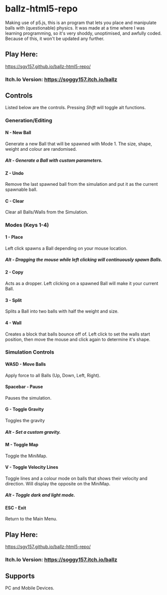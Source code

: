 # ballz-html5-repo
Making use of p5.js, this is an program that lets you place and manipulate balls with (questionable) physics.
It was made at a time where I was learning programming, so it's very shoddy, unoptimised, and awfully coded. Because of this, it won't be updated any further.

## Play Here:
https://sgy157.github.io/ballz-html5-repo/

### Itch.Io Version: https://soggy157.itch.io/ballz

## Controls
Listed below are the controls. Pressing <em>Shift</em> will toggle alt functions.

### Generation/Editing
#### N - New Ball
Generate a new Ball that will be spawned with Mode 1. The size, shape, weight and colour are randomised.
##### Alt - Generate a Ball with custom parameters.

#### Z - Undo
Remove the last spawned ball from the simulation and put it as the current spawnable ball.

#### C - Clear
Clear all Balls/Walls from the Simulation.

### Modes (Keys 1-4)
#### 1 - Place 
Left click spawns a Ball depending on your mouse location.
##### Alt - Dragging the mouse while left clicking will continuously spawn Balls.

#### 2 - Copy
Acts as a dropper. Left clicking on a spawned Ball will make it your current Ball.

#### 3 - Split
Splits a Ball into two balls with half the weight and size.

#### 4 - Wall
Creates a block that balls bounce off of. Left click to set the walls start position, then move the mouse and click again to determine it's shape.

### Simulation Controls
#### WASD - Move Balls
Apply force to all Balls (Up, Down, Left, Right).

#### Spacebar - Pause
Pauses the simulation.

#### G - Toggle Gravity
Toggles the gravity
##### Alt - Set a custom gravity.

#### M - Toggle Map
Toggle the MiniMap.

#### V - Toggle Velocity Lines
Toggle lines and a colour mode on balls that shows their velocity and direction. Will display the opposite on the MiniMap.
##### Alt - Toggle dark and light mode.

#### ESC - Exit
Return to the Main Menu.

## Play Here:
https://sgy157.github.io/ballz-html5-repo/

### Itch.Io Version: https://soggy157.itch.io/ballz

## Supports
PC and Mobile Devices.